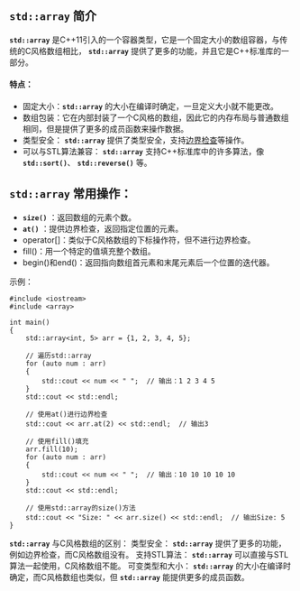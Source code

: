 ## **`std::array`** 简介
 **`std::array`** 是C++11引入的一个容器类型，它是一个固定大小的数组容器，与传统的C风格数组相比， **`std::array`** 提供了更多的功能，并且它是C++标准库的一部分。

#### 特点：
* 固定大小：**`std::array`** 的大小在编译时确定，一旦定义大小就不能更改。
* 数组包装：它在内部封装了一个C风格的数组，因此它的内存布局与普通数组相同，但是提供了更多的成员函数来操作数据。
* 类型安全： **`std::array`** 提供了类型安全，支持[边界检查](https://github.com/EthanQC/my-learning-record/blob/main/cpp/STL/vector.md######边界检查-Bounds-Checking）：)等操作。
* 可以与STL算法兼容： **`std::array`** 支持C++标准库中的许多算法，像 **`std::sort()`**、 **`std::reverse()`** 等。

## **`std::array`** 常用操作：
* **`size()`** ：返回数组的元素个数。
* **`at()`** ：提供边界检查，返回指定位置的元素。
* operator[]：类似于C风格数组的下标操作符，但不进行边界检查。
* fill()：用一个特定的值填充整个数组。
* begin()和end()：返回指向数组首元素和末尾元素后一个位置的迭代器。

示例：

    #include <iostream>
    #include <array>

    int main()
    {
        std::array<int, 5> arr = {1, 2, 3, 4, 5};
        
        // 遍历std::array
        for (auto num : arr)
        {
            std::cout << num << " ";  // 输出：1 2 3 4 5
        }
        std::cout << std::endl;

        // 使用at()进行边界检查
        std::cout << arr.at(2) << std::endl;  // 输出3
        
        // 使用fill()填充
        arr.fill(10);
        for (auto num : arr)
        {
            std::cout << num << " ";  // 输出：10 10 10 10 10
        }
        std::cout << std::endl;

        // 使用std::array的size()方法
        std::cout << "Size: " << arr.size() << std::endl;  // 输出Size: 5
    }

 **`std::array`** 与C风格数组的区别：
类型安全： **`std::array`** 提供了更多的功能，例如边界检查，而C风格数组没有。
支持STL算法： **`std::array`** 可以直接与STL算法一起使用，C风格数组不能。
可变类型和大小： **`std::array`** 的大小在编译时确定，而C风格数组也类似，但 **`std::array`** 能提供更多的成员函数。